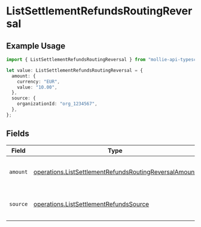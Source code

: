 # ListSettlementRefundsRoutingReversal

## Example Usage

```typescript
import { ListSettlementRefundsRoutingReversal } from "mollie-api-typescript/models/operations";

let value: ListSettlementRefundsRoutingReversal = {
  amount: {
    currency: "EUR",
    value: "10.00",
  },
  source: {
    organizationId: "org_1234567",
  },
};
```

## Fields

| Field                                                                                                                          | Type                                                                                                                           | Required                                                                                                                       | Description                                                                                                                    |
| ------------------------------------------------------------------------------------------------------------------------------ | ------------------------------------------------------------------------------------------------------------------------------ | ------------------------------------------------------------------------------------------------------------------------------ | ------------------------------------------------------------------------------------------------------------------------------ |
| `amount`                                                                                                                       | [operations.ListSettlementRefundsRoutingReversalAmount](../../models/operations/listsettlementrefundsroutingreversalamount.md) | :heavy_minus_sign:                                                                                                             | The amount that will be pulled back.                                                                                           |
| `source`                                                                                                                       | [operations.ListSettlementRefundsSource](../../models/operations/listsettlementrefundssource.md)                               | :heavy_minus_sign:                                                                                                             | Where the funds will be pulled back from.                                                                                      |